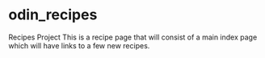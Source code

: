 # odin_recipes
Recipes Project 
This is a recipe page that will consist of a main index page which will have links to a few new recipes. 
